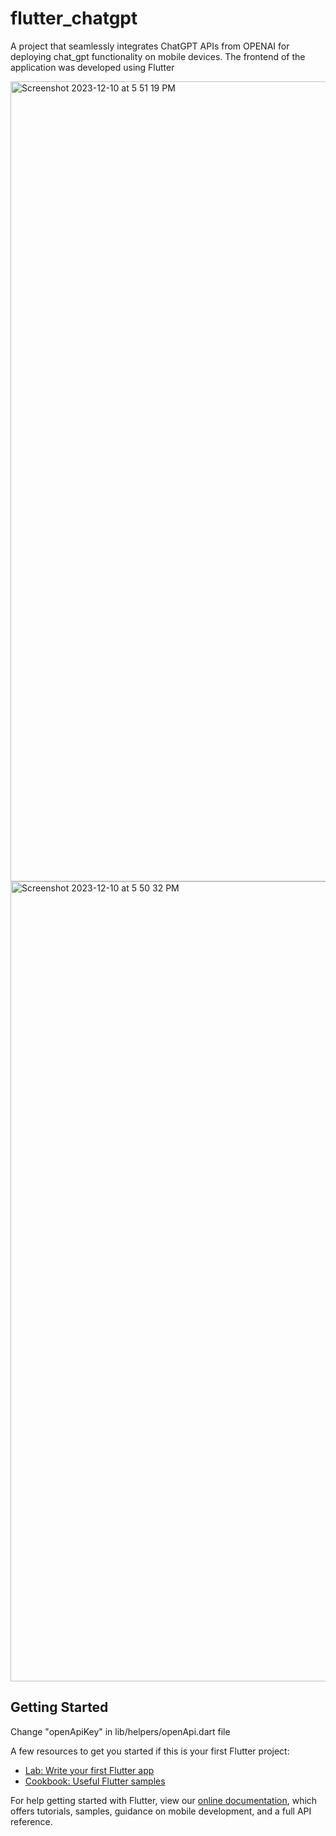# flutter_chatgpt

A project that seamlessly integrates ChatGPT APIs from OPENAI for deploying chat_gpt functionality on mobile devices. The frontend of the application was developed using Flutter

<img width="1280" alt="Screenshot 2023-12-10 at 5 51 19 PM" src="https://github.com/sultansharma/Flutter-chatGPt/assets/45265079/e14de4ba-59af-4cdb-ba23-75219252b91f">

<img width="1280" alt="Screenshot 2023-12-10 at 5 50 32 PM" src="https://github.com/sultansharma/Flutter-chatGPt/assets/45265079/60a232da-77b1-49c7-a931-71b5bed4ad4f">


## Getting Started
Change "openApiKey" in lib/helpers/openApi.dart file 


A few resources to get you started if this is your first Flutter project:

- [Lab: Write your first Flutter app](https://flutter.dev/docs/get-started/codelab)
- [Cookbook: Useful Flutter samples](https://flutter.dev/docs/cookbook)

For help getting started with Flutter, view our
[online documentation](https://flutter.dev/docs), which offers tutorials,
samples, guidance on mobile development, and a full API reference.
